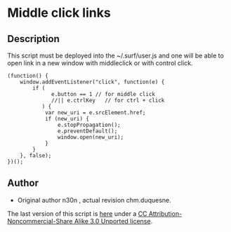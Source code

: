 Middle click links
==================

Description
-----------

This script must be deployed into the ~/.surf/user.js and one will be able to open link 
in a new window with middleclick or with control click.

	(function() {
		window.addEventListener("click", function(e) {
			if (
			      e.button == 1 // for middle click
			      //|| e.ctrlKey   // for ctrl + click
			   ) {
				var new_uri = e.srcElement.href;
				if (new_uri) {
					e.stopPropagation();
					e.preventDefault();
					window.open(new_uri);
				}
			}
		}, false);
	})();

Author
------

* Original author n30n , actual revision chm.duquesne.

The last version of this script is
[here](http://www.uzbl.org/wiki/middle_click_links)
under a [CC Attribution-Noncommercial-Share Alike 3.0 Unported license](http://creativecommons.org/licenses/by-nc-sa/3.0/).
